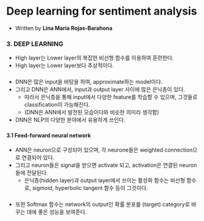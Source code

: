 # Deep learning for sentiment analysis
* Written by __Lina Maria Rojas‐Barahona__

### 3. DEEP LEARNING
* High layer는 Lower layer의 복잡한 비선형 함수를 이용하여 훈련한다.
* High layer는 Lower layer보다 추상적이다.  
###
* DNN은 많은 input을 바탕을 하여, approximate하는 model이다.
* 그리고 DNN은 ANN에서, input과 output layer 사이에 많은 은닉층이 있다.
  * 따라서 은닉층을 통해 input에서 다양한 feature를 학습할 수 있으며, 그것들로 classification이 가능해진다.
  * (DNN은 ANN에서 발전된 모습이다와 비슷한 의미라 생각함)
* DNN은 NLP의 다양한 분야에서 유용하게 쓰인다.
###

#### 3.1 Feed-forward neural network
* ANN은 neuron으로 구성되어 있으며, 각 neurone들은 weighted connection으로 연결되어 있다.
* 그리고 neuron들은 signal을 받으면 activate 되고, activation은 연결된 neuron들에 전달된다.
  * 은닉층(hidden layer)과 output layer에서 쓰이는 활성화 함수는 비선형 함수로, sigmoid, hyperbolic tangent 함수 등이 그것이다.
###
* 또한 Softmax 함수는 network의 output인 확률 분포를 (target) category로 바꾸는 데에 좋은 성능을 보여준다.
